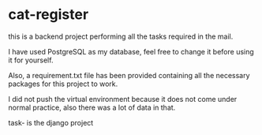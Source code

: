 # cat-register
this is a backend project performing all the tasks required in the mail.

I have used PostgreSQL as my database, feel free to change it before using it for yourself.

Also, a requirement.txt file has been provided containing all the necessary packages for this project to work.

I did not push the virtual environment because it does not come under normal practice, also there was a lot of data in that.

task- is the django project
